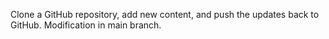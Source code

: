 Clone a GitHub repository, add new content, and push the updates back to GitHub.
Modification in main branch.

